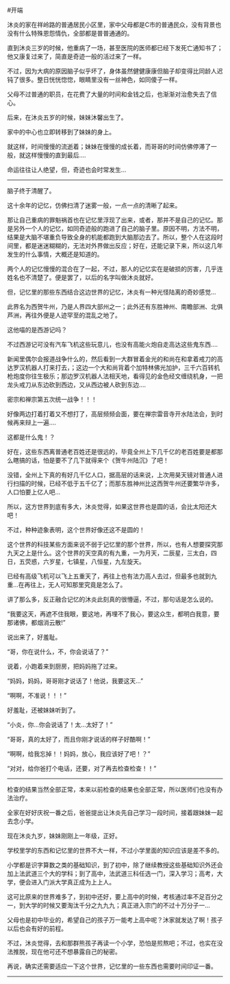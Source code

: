 #开端

沐炎的家在祥岭路的普通居民小区里，家中父母都是C市的普通民众，没有背景也没有什么特殊恩怨情仇，全部都是普普通通的。

直到沐炎三岁的时候，他重病了一场，甚至医院的医师都已经下发死亡通知书了；他又康复过来了，简直是奇迹一般的活过来了一样。

不过，因为大病的原因脑子似乎坏了，身体虽然健健康康但脑子却变得比同龄人迟钝了很多。整日恍恍惚惚，眼睛里没有一丝神色，如同傻子一样。

父母不过普通的职员，在花费了大量的时间和金钱之后，也渐渐对治愈失去了信心。

后来，在沐炎五岁的时候，妹妹沐馨出生了。

家中的中心也立即转移到了妹妹的身上。

就这样，时间慢慢的流逝着；妹妹在慢慢的成长着，而哥哥的时间仿佛停滞了一般，就这样慢慢的直到最后....

命运往往让人绝望，但，奇迹也会时常发生...

---

脑子终于清醒了。

这十余年的记忆，仿佛扫清了迷雾一般，一点一点的清晰了起来。

那让自己重病的罪魁祸首也在记忆里浮现了出来，或者，那并不是自己的记忆。那是另外一个人的记忆，如同奇迹般的跑进了自己的脑子里。原因不明，方法不明，结果是大脑不堪重负导致全身的机能都跑到大脑那边去了。所以，整个人在这段时间里，都是迷迷糊糊的，无法对外界做出反应；好在，还能记录下来，所以这几年发生的什么事情，大概还是知道的。

两个人的记忆慢慢的混合在了一起，不过，那人的记忆实在是破损的厉害，几乎连姓名也不清楚了。便是罢了，以后的名字叫做沐炎就好。

但，记忆里的那些东西结合这边世界的记忆，沐炎有一种光怪陆离的奇妙感觉...

此界名为西贺牛州，乃是人界四大部州之一；此外还有东胜神州、南瞻部洲、北俱芦洲，再往外便是人迹罕至的混乱之地了。

这他喵的是西游记吗？

不过西游记可没有汽车飞机这些玩意儿，也没有高能火炮自走高达这些鬼东西....

新闻里偶尔会报道战争什么的，然后看到一大群冒着金光的和尚在和拿着戒刀的高达罗汉机器人打来打去，；这边一个大和尚背着个加特林佛光加护，三千六百转机枪炮度你往生极乐；那边罗汉机器人法相天地，看得见的金色经文缠绕机身，一把龙头戒刀从东边砍到西边，又从西边被人砍到东边....

密宗和禅宗第五次统一战争！！！

好像两边打着打着又不想打了，高层频频会面，要在禅宗雷音寺开水陆法会，到时候再来辩上一遍....

这都是什么鬼！？

好在，这些东西离普通老百姓还是很远的，毕竟全州上下几千亿的老百姓要是都那么瞎搞的话，怕是要不了几下就得来个《贺牛州陆沉》了吧！

没错，全州上下真的有好几千亿人口，据高层的话来说，上次用昊天镜对普通人进行扫描的时候，已经不低于五千亿了；而那东胜神州比这西贺牛州还要繁华许多，人口怕要上亿人吧...

所以，这方世界到底有多大，沐炎觉得，如果这世界也是圆的话，会比太阳还大吧！

不过，种种迹象表明，这个世界好像还这不是圆的！

这个世界的科技某些方面来说不弱于记忆里的那个世界，所以，也有人想要探究那九天之上是什么。这个世界的天空真的有九重，一为月天，二辰星，三太白，四日，五荧惑，六岁星，七镇星，八恒星，九左旋天。

已经有高级飞机可以飞上五重天了，再往上也有法力高人去过，但最多也就到九重...在再往上，无人可知那里究竟是怎么了。

讲了那么多，反正融合记忆的沐炎此刻真的很懵逼，不过，那句话是怎么说的。

“我要这天，再遮不住我眼，要这地，再埋不了我心，要这众生，都明白我意，要那诸佛，都烟消云散!”

说出来了，好羞耻。

“哥，你在说什么，不，你会说话了？”

说着，小跑着来到厨房，把妈妈拖了过来。

“妈妈，妈妈，哥哥刚才说话了！他说，我要这天...”

“啊啊，不准说！！！”

好羞耻，还被妹妹听到了。

“小炎，你...你会说话了！太...太好了！”

“哥哥，真的太好了，而且你刚才说话的样子好酷啊！”

“啊啊，给我忘掉！！妈妈，放心，我应该好了吧！？”

“对对，给你爸打个电话，还要，对了再去检查检查！！”

---

检查的结果当然全部正常，本来以前检查的结果也全部正常，所以医师们也没有办法治疗。

全家在好好庆祝一番之后，爸爸提出让沐炎先自己学习一段时间，接着跟妹妹一起去念小学。

现在沐炎九岁，妹妹刚刚上一年级，正好。

学校里学的东西和记忆里的世界不大一样，不过小学里面的知识应该是差不多的。

小学都是识字算数之类的基础知识，到了初中，除了继续教授这些基础知识外还会加上法武道三个大的学科；到了高中，法武道三科任选一门，深入学习；高考，大学，便会进入门派大学真正成为上上人。

这可比原来的世界难多了，到初中还好，要上高中的时候，考核通过率不足百分之一，到大学的时候又要淘汰千分之九九九；真正进入宗门的不过十万分子一...

父母也是初中毕业的，希望自己的孩子万一能考上高中呢？沐家就发达了啊！孩子以后也会有好的前程。

不过，沐炎觉得，去和那群熊孩子再读一个小学，恐怕是煎熬吧；不过，也实在没法推脱，现在他可还不想暴露自己的秘密。

再说，确实还需要适应一下这个世界，记忆里的一些东西也需要时间印证一番。

---

